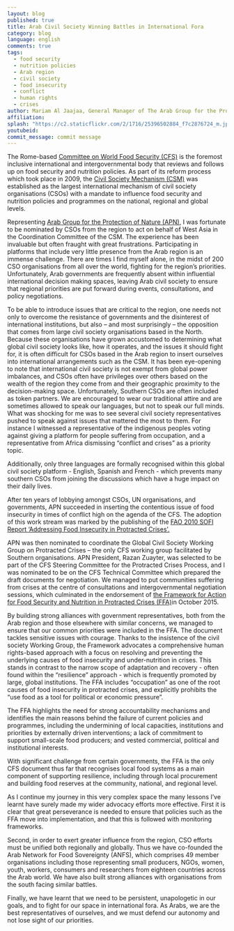 ```yaml
---
layout: blog
published: true
title: Arab Civil Society Winning Battles in International Fora
category: blog
language: english
comments: true
tags: 
  - food security
  - nutrition policies
  - Arab region
  - civil society
  - food insecurity
  - conflict
  - human rights
  - crises
author: Mariam Al Jaajaa, General Manager of The Arab Group for the Protection of Nature
affiliation: 
splash: "https://c2.staticflickr.com/2/1716/25396502884_f7c2876724_m.jpg"
youtubeid: 
commit_message: commit message
---
```

The Rome-based [Committee on World Food Security (CFS)](http://www.fao.org/cfs/en/) is the foremost inclusive international and intergovernmental body that reviews and follows up on food security and nutrition policies.  As part of its reform process which took place in 2009, the [Civil Society Mechanism (CSM)](http://www.csm4cfs.org/) was established as the largest international mechanism of civil society organisations (CSOs) with a mandate to influence food security and nutrition policies and programmes on the national, regional and global levels. <!-- more -->

Representing [Arab Group for the Protection of Nature (APN)](http://www.apnature.org/), I was fortunate to be nominated by CSOs from the region to act on behalf of West Asia in the Coordination Committee of the CSM. The experience has been invaluable but often fraught with great frustrations.
Participating in platforms that include very little presence from the Arab region is an immense challenge. There are times I find myself alone, in the midst of 200 CSO organisations from all over the world, fighting for the region’s priorities. Unfortunately, Arab governments are frequently absent within influential international decision making spaces, leaving Arab civil society to ensure that regional priorities are put forward during events, consultations, and policy negotiations.  

To be able to introduce issues that are critical to the region, one needs not only to overcome the resistance of governments and the disinterest of international institutions, but also – and most surprisingly – the opposition that comes from large civil society organisations based in the North. Because these organisations have grown accustomed to determining what global civil society looks like, how it operates, and the issues it should fight for, it is often difficult for CSOs based in the Arab region to insert ourselves into international arrangements such as the CSM. It has been eye-opening to note that international civil society is not exempt from global power imbalances, and CSOs often have privileges over others based on the wealth of the region they come from and their geographic proximity to the decision-making space. Unfortunately, Southern CSOs are often included as token partners. We are encouraged to wear our traditional attire and are sometimes allowed to speak our languages, but not to speak our full minds. What was shocking for me was to see several civil society representatives pushed to speak against issues that mattered the most to them. For instance I witnessed a representative of the indigenous peoples voting against giving a platform for people suffering from occupation, and a representative from Africa dismissing “conflict and crises” as a priority topic. 

Additionally, only three languages are formally recognised within this global civil society platform - English, Spanish and French - which prevents many southern CSOs from joining the discussions which have a huge impact on their daily lives. 

After ten years of lobbying amongst CSOs, UN organisations, and governments, APN succeeded in inserting the contentious issue of food insecurity in times of conflict high on the agenda of the CFS. The adoption of this work stream was marked by the publishing of the [FAO 2010 SOFI Report ‘Addressing Food Insecurity in Protracted Crises’.](http://www.fao.org/docrep/013/i1683e/i1683e00.htm)

APN was then nominated to coordinate the Global Civil Society Working Group on Protracted Crises – the only CFS working group facilitated by Southern organisations. APN President, Razan Zuayter, was selected to be part of the CFS Steering Committee for the Protracted Crises Process, and I was nominated to be on the CFS Technical Committee which prepared the draft documents for negotiation.  We managed to put communities suffering from crises at the centre of consultations and intergovernmental negotiation sessions, which culminated in the endorsement of [the Framework for Action for Food Security and Nutrition in Protracted Crises (FFA)](http://www.fao.org/fileadmin/templates/cfs/Docs1415/FFA/CFS_FFA_Final_Draft_Ver2_EN.pdf)in October 2015.

By building strong alliances with government representatives, both from the Arab region and those elsewhere with similar concerns, we managed to ensure that our common priorities were included in the FFA. The document tackles sensitive issues with courage. Thanks to the insistence of the civil society Working Group, the Framework advocates a comprehensive human rights-based approach with a focus on resolving and preventing the underlying causes of food insecurity and under-nutrition in crises. This stands in contrast to the narrow scope of adaptation and recovery - often found within the “resilience” approach - which is frequently promoted by large, global institutions. The FFA includes “occupation” as one of the root causes of food insecurity in protracted crises, and explicitly prohibits the “use food as a tool for political or economic pressure”. 

The FFA highlights the need for strong accountability mechanisms and identifies the main reasons behind the failure of current policies and programmes, including the undermining of local capacities, institutions and priorities by externally driven interventions; a lack of commitment to support small-scale food producers; and vested commercial, political and institutional interests.  

With significant challenge from certain governments, the FFA is the only CFS document thus far that recognises local food systems as a main component of supporting resilience, including through local procurement and building food reserves at the community, national, and regional level.

As I continue my journey in this very complex space the many lessons I’ve learnt have surely made my wider advocacy efforts more effective. 
 First it is clear that great perseverance is needed to ensure that policies such as the FFA move into implementation, and that this is followed with monitoring frameworks.

Second, in order to exert greater influence from the region, CSO efforts must be unified both regionally and globally. Thus we have co-founded the Arab Network for Food Sovereignty (ANFS), which comprises 49 member organisations including those representing small producers, NGOs, women, youth, workers, consumers and researchers from eighteen countries across the Arab world. We have also built strong alliances with organisations from the south facing similar battles. 

Finally, we have learnt that we need to be persistent, unapologetic in our goals, and to fight for our space in international fora. As Arabs, we are the best representatives of ourselves, and we must defend our autonomy and not lose sight of our priorities.